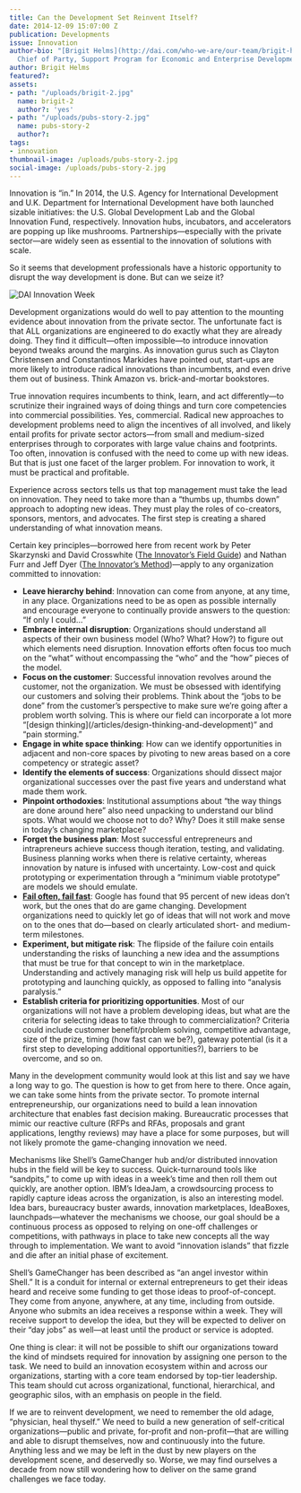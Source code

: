 ```yaml
---
title: Can the Development Set Reinvent Itself?
date: 2014-12-09 15:07:00 Z
publication: Developments
issue: Innovation
author-bio: "[Brigit Helms](http://dai.com/who-we-are/our-team/brigit-helms) is the
  Chief of Party, Support Program for Economic and Enterprise Development (SPEED)."
author: Brigit Helms
featured?: 
assets:
- path: "/uploads/brigit-2.jpg"
  name: brigit-2
  author?: 'yes'
- path: "/uploads/pubs-story-2.jpg"
  name: pubs-story-2
  author?: 
tags:
- innovation
thumbnail-image: /uploads/pubs-story-2.jpg
social-image: /uploads/pubs-story-2.jpg
---
```


Innovation is “in.” In 2014, the U.S. Agency for International Development and U.K. Department for International Development have both launched sizable initiatives: the U.S. Global Development Lab and the Global Innovation Fund, respectively. Innovation hubs, incubators, and accelerators are popping up like mushrooms. Partnerships—especially with the private sector—are widely seen as essential to the innovation of solutions with scale.




So it seems that development professionals have a historic opportunity to disrupt the way development is done. But can we seize it?

![DAI Innovation Week](/uploads/pubs-story-2.jpg) 

Development organizations would do well to pay attention to the mounting evidence about innovation from the private sector. The unfortunate fact is that ALL organizations are engineered to do exactly what they are already doing. They find it difficult—often impossible—to introduce innovation beyond tweaks around the margins. As innovation gurus such as Clayton Christensen and Constantinos Markides have pointed out, start-ups are more likely to introduce radical innovations than incumbents, and even drive them out of business. Think Amazon vs. brick-and-mortar bookstores.

True innovation requires incumbents to think, learn, and act differently—to scrutinize their ingrained ways of doing things and turn core competencies into commercial possibilities. 
Yes, commercial. Radical new approaches to development problems need to align the incentives of all involved, and likely entail profits for private sector actors—from small and medium-sized enterprises through to corporates with large value chains and footprints. Too often, innovation is confused with the need to come up with new ideas. But that is just one facet of the larger problem. For innovation to work, it must be practical and profitable.

Experience across sectors tells us that top management must take the lead on innovation. They need to take more than a “thumbs up, thumbs down” approach to adopting new ideas. They must play the roles of co-creators, sponsors, mentors, and advocates. The first step is creating a shared understanding of what innovation means. 

Certain key principles—borrowed here from recent work by Peter Skarzynski and David Crosswhite (<a href="http://www.wiley.com/WileyCDA/WileyTitle/productCd-1118644301.html">The Innovator’s Field Guide</a>) and Nathan Furr and Jeff Dyer (<a href="http://hbr.org/product/the-innovator-s-method-bringing-the-lean-start-up-into-your-organization/an/16914E-KND-ENG">The Innovator’s Method</a>)—apply to any organization committed to innovation:

<ul>
  <li><strong>Leave hierarchy behind</strong>: Innovation can come from anyone, at any time, in any place. Organizations need to be as open as possible internally and encourage everyone to continually provide answers to the question: “If only I could…”</li>
  <li><strong>Embrace internal disruption</strong>: Organizations should understand all aspects of their own business model (Who? What? How?) to figure out which elements need disruption. Innovation efforts often focus too much on the “what” without encompassing the “who” and the “how” pieces of the model. </li>
  <li><strong>Focus on the customer</strong>: Successful innovation revolves around the customer, not the organization. We must be obsessed with identifying our customers and solving their problems. Think about the “jobs to be done” from the customer’s perspective to make sure we’re going after a problem worth solving. This is where our field can incorporate a lot more “[design thinking](/articles/design-thinking-and-development)” and “pain storming.” </li>
  <li><strong>Engage in white space thinking</strong>: How can we identify opportunities in adjacent and non-core spaces by pivoting to new areas based on a core competency or strategic asset?</li>
  <li><strong>Identify the elements of success</strong>: Organizations should dissect major organizational successes over the past five years and understand what made them work.</li>
  <li><strong>Pinpoint orthodoxies</strong>: Institutional assumptions about “the way things are done around here” also need unpacking to understand our blind spots. What would we choose not to do? Why? Does it still make sense in today’s changing marketplace?</li>
  <li><strong>Forget the business plan</strong>: Most successful entrepreneurs and intrapreneurs achieve success though iteration, testing, and validating. Business planning works when there is relative certainty, whereas innovation by nature is infused with uncertainty. Low-cost and quick prototyping or experimentation through a “minimum viable prototype” are models we should emulate.</li>
  <li><strong><a href="/articles/failing-fast">Fail often, fail fast</a></strong>: Google has found that 95 percent of new ideas don’t work, but the ones that do are game changing. Development organizations need to quickly let go of ideas that will not work and move on to the ones that do—based on clearly articulated short- and medium-term milestones.</li>
  <li><strong>Experiment, but mitigate risk</strong>: The flipside of the failure coin entails understanding the risks of launching a new idea and the assumptions that must be true for that concept to win in the marketplace. Understanding and actively managing risk will help us build appetite for prototyping and launching quickly, as opposed to falling into “analysis paralysis.”</li>
  <li><strong>Establish criteria for prioritizing opportunities</strong>. Most of our organizations will not have a problem developing ideas, but what are the criteria for selecting ideas to take through to commercialization? Criteria could include customer benefit/problem solving, competitive advantage, size of the prize, timing (how fast can we be?), gateway potential (is it a first step to developing additional opportunities?), barriers to be overcome, and so on.</li>
</ul>

Many in the development community would look at this list and say we have a long way to go. The question is how to get from here to there. Once again, we can take some hints from the private sector.
To promote internal entrepreneurship, our organizations need to build a lean innovation architecture that enables fast decision making. Bureaucratic processes that mimic our reactive culture (RFPs and RFAs, proposals and grant applications, lengthy reviews) may have a place for some purposes, but will not likely promote the game-changing innovation we need. 

Mechanisms like Shell’s GameChanger hub and/or distributed innovation hubs in the field will be key to success. Quick-turnaround tools like “sandpits,” to come up with ideas in a week’s time and then roll them out quickly, are another option. IBM’s IdeaJam, a crowdsourcing process to rapidly capture ideas across the organization, is also an interesting model. Idea bars, bureaucracy buster awards, innovation marketplaces, IdeaBoxes, launchpads—whatever the mechanisms we choose, our goal should be a continuous process as opposed to relying on one-off challenges or competitions, with pathways in place to take new concepts all the way through to implementation. We want to avoid “innovation islands” that fizzle and die after an initial phase of excitement.

<aside>
  <p>Shell’s GameChanger has been described as “an angel investor within Shell.” It is a conduit for internal or external entrepreneurs to get their ideas heard and receive some funding to get those ideas to proof-of-concept. They come from anyone, anywhere, at any time, including from outside. Anyone who submits an idea receives a response within a week. They will receive support to develop the idea, but they will be expected to deliver on their “day jobs” as well—at least until the product or service is adopted.</p>
</aside>

One thing is clear: it will not be possible to shift our organizations toward the kind of mindsets required for innovation by assigning one person to the task. We need to build an innovation ecosystem within and across our organizations, starting with a core team endorsed by top-tier leadership. This team should cut across organizational, functional, hierarchical, and geographic silos, with an emphasis on people in the field. 

If we are to reinvent development, we need to remember the old adage, “physician, heal thyself.” We need to build a new generation of self-critical organizations—public and private, for-profit and non-profit—that are willing and able to disrupt themselves, now and continuously into the future. Anything less and we may be left in the dust by new players on the development scene, and deservedly so. Worse, we may find ourselves a decade from now still wondering how to deliver on the same grand challenges we face today.
